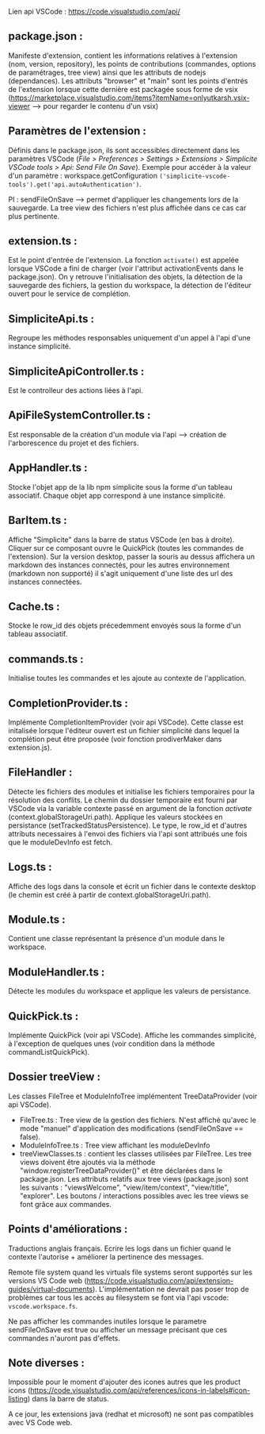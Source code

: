 Lien api VSCode : https://code.visualstudio.com/api/

## package.json :
Manifeste d'extension, contient les informations relatives à l'extension (nom, version, repository), les points de contributions (commandes, options de paramétrages, tree view) ainsi que les attributs de nodejs (dependances).
Les attributs "browser" et "main" sont les points d'entrés de l'extension lorsque cette dernière est packagée sous forme de vsix (https://marketplace.visualstudio.com/items?itemName=onlyutkarsh.vsix-viewer --> pour regarder le contenu d'un vsix)

## Paramètres de l'extension :
Définis dans le package.json, ils sont accessibles directement dans les paramètres VSCode (*File > Preferences > Settings > Extensions > Simplicite VSCode tools > Api: Send File On Save*). Exemple pour accéder à la valeur d'un paramètre : workspace.getConfiguration `('simplicite-vscode-tools').get('api.autoAuthentication')`.

PI : 
sendFileOnSave --> permet d'appliquer les changements lors de la sauvegarde. La tree view des fichiers n'est plus affichée dans ce cas car plus pertinente.

## extension.ts :
Est le point d'entrée de l'extension. La fonction `activate()` est appelée lorsque VSCode a fini de charger (voir l'attribut activationEvents dans le package.json). On y retrouve l'initialisation des objets, la détection de la sauvegarde des fichiers, la gestion du workspace, la détection de l'éditeur ouvert pour le service de complétion.

## SimpliciteApi.ts :
Regroupe les méthodes responsables uniquement d'un appel à l'api d'une instance simplicité.

## SimpliciteApiController.ts :
Est le controlleur des actions liées à l'api.

## ApiFileSystemController.ts :
Est responsable de la création d'un module via l'api --> création de l'arborescence du projet et des fichiers.

## AppHandler.ts :
Stocke l'objet app de la lib npm simplicite sous la forme d'un tableau associatif. Chaque objet app correspond à une instance simplicité.

## BarItem.ts :
Affiche "Simplicite" dans la barre de status VSCode (en bas à droite). Cliquer sur ce composant ouvre le QuickPick (toutes les commandes de l'extension). Sur la version desktop, passer la souris au dessus affichera un markdown des instances connectés, pour les autres environnement (markdown non supporté) il s'agit uniquement d'une liste des url des instances connectées.

## Cache.ts : 
Stocke le row_id des objets précedemment envoyés sous la forme d'un tableau associatif.

## commands.ts :
Initialise toutes les commandes et les ajoute au contexte de l'application.

## CompletionProvider.ts :
Implémente CompletionItemProvider (voir api VSCode). Cette classe est initalisée lorsque l'éditeur ouvert est un fichier simplicité dans lequel la complétion peut être proposée (voir fonction prodiverMaker dans extension.js).

## FileHandler :
Détecte les fichiers des modules et initialise les fichiers temporaires pour la résolution des conflits. Le chemin du dossier temporaire est fourni par VSCode via la variable contexte passé en argument de la fonction *activate* (context.globalStorageUri.path).
Applique les valeurs stockées en persistance (setTrackedStatusPersistence).
Le type, le row_id et d'autres attributs necessaires à l'envoi des fichiers via l'api sont attribués une fois que le moduleDevInfo est fetch.

## Logs.ts :
Affiche des logs dans la console et écrit un fichier dans le contexte desktop (le chemin est créé à partir de context.globalStorageUri.path).

## Module.ts :
Contient une classe représentant la présence d'un module dans le workspace.

## ModuleHandler.ts :
Détecte les modules du workspace et applique les valeurs de persistance.

## QuickPick.ts :
Implémente QuickPick (voir api VSCode). Affiche les commandes simplicité, à l'exception de quelques unes (voir condition dans la méthode commandListQuickPick).

## Dossier treeView : 
Les classes FileTree et ModuleInfoTree implémentent TreeDataProvider (voir api VSCode).
- FileTree.ts : Tree view de la gestion des fichiers. N'est affiché qu'avec le mode "manuel" d'application des modifications (sendFileOnSave == false).
- ModuleInfoTree.ts : Tree view affichant les moduleDevInfo
- treeViewClasses.ts : contient les classes utilisées par FileTree.
Les tree views doivent être ajoutés via la méthode "window.registerTreeDataProvider()" et être déclarées dans le package.json.
Les attributs relatifs aux tree views (package.json) sont les suivants : "viewsWelcome", "view/item/context", "view/title", "explorer".
Les boutons / interactions possibles avec les tree views se font grâce aux commandes.

## Points d'améliorations :
Traductions anglais français.
Ecrire les logs dans un fichier quand le contexte l'autorise + améliorer la pertinence des messages.

Remote file system quand les virtuals file systems seront supportés sur les versions VS Code web (https://code.visualstudio.com/api/extension-guides/virtual-documents). L'implémentation ne devrait pas poser trop de problèmes car tous les accès au filesystem se font via l'api vscode: `vscode.workspace.fs`.

Ne pas afficher les commandes inutiles lorsque le parametre sendFileOnSave est true ou afficher un message précisant que ces commandes n'auront pas d'effets.

## Note diverses :
Impossible pour le moment d'ajouter des icones autres que les product icons (https://code.visualstudio.com/api/references/icons-in-labels#icon-listing) dans la barre de status.

A ce jour, les extensions java (redhat et microsoft) ne sont pas compatibles avec VS Code web.
